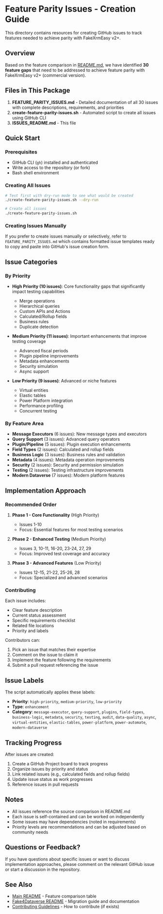 # Feature Parity Issues - Creation Guide

This directory contains resources for creating GitHub issues to track features needed to achieve parity with FakeXrmEasy v2+.

## Overview

Based on the feature comparison in [README.md](./README.md), we have identified **30 feature gaps** that need to be addressed to achieve feature parity with FakeXrmEasy v2+ (commercial version).

## Files in This Package

1. **FEATURE_PARITY_ISSUES.md** - Detailed documentation of all 30 issues with complete descriptions, requirements, and priorities
2. **create-feature-parity-issues.sh** - Automated script to create all issues using GitHub CLI
3. **ISSUES_README.md** - This file

## Quick Start

### Prerequisites

- GitHub CLI (`gh`) installed and authenticated
- Write access to the repository (or fork)
- Bash shell environment

### Creating All Issues

```bash
# Test first with dry-run mode to see what would be created
./create-feature-parity-issues.sh --dry-run

# Create all issues
./create-feature-parity-issues.sh
```

### Creating Issues Manually

If you prefer to create issues manually or selectively, refer to `FEATURE_PARITY_ISSUES.md` which contains formatted issue templates ready to copy and paste into GitHub's issue creation form.

## Issue Categories

### By Priority

- **High Priority (10 issues)**: Core functionality gaps that significantly impact testing capabilities
  - Merge operations
  - Hierarchical queries
  - Custom APIs and Actions
  - Calculated/Rollup fields
  - Business rules
  - Duplicate detection

- **Medium Priority (11 issues)**: Important enhancements that improve testing coverage
  - Advanced fiscal periods
  - Plugin pipeline improvements
  - Metadata enhancements
  - Security simulation
  - Async support

- **Low Priority (9 issues)**: Advanced or niche features
  - Virtual entities
  - Elastic tables
  - Power Platform integration
  - Performance profiling
  - Concurrent testing

### By Feature Area

- **Message Executors** (6 issues): New message types and executors
- **Query Support** (3 issues): Advanced query operators
- **Plugin/Pipeline** (5 issues): Plugin execution enhancements
- **Field Types** (2 issues): Calculated and rollup fields
- **Business Logic** (3 issues): Business rules and validation
- **Metadata** (4 issues): Metadata operation improvements
- **Security** (2 issues): Security and permission simulation
- **Testing** (2 issues): Testing infrastructure improvements
- **Modern Dataverse** (7 issues): Modern platform features

## Implementation Approach

### Recommended Order

1. **Phase 1 - Core Functionality** (High Priority)
   - Issues 1-10
   - Focus: Essential features for most testing scenarios

2. **Phase 2 - Enhanced Testing** (Medium Priority)
   - Issues 3, 10-11, 16-20, 23-24, 27, 29
   - Focus: Improved test coverage and accuracy

3. **Phase 3 - Advanced Features** (Low Priority)
   - Issues 12-15, 21-22, 25-26, 28
   - Focus: Specialized and advanced scenarios

### Contributing

Each issue includes:
- Clear feature description
- Current status assessment
- Specific requirements checklist
- Related file locations
- Priority and labels

Contributors can:
1. Pick an issue that matches their expertise
2. Comment on the issue to claim it
3. Implement the feature following the requirements
4. Submit a pull request referencing the issue

## Issue Labels

The script automatically applies these labels:

- **Priority**: `high-priority`, `medium-priority`, `low-priority`
- **Type**: `enhancement`
- **Category**: `message-executor`, `query-support`, `plugins`, `field-types`, `business-logic`, `metadata`, `security`, `testing`, `audit`, `data-quality`, `async`, `virtual-entities`, `elastic-tables`, `power-platform`, `power-automate`, `modern-dataverse`

## Tracking Progress

After issues are created:

1. Create a GitHub Project board to track progress
2. Organize issues by priority and status
3. Link related issues (e.g., calculated fields and rollup fields)
4. Update issue status as work progresses
5. Reference issues in pull requests

## Notes

- All issues reference the source comparison in README.md
- Each issue is self-contained and can be worked on independently
- Some issues may have dependencies (noted in requirements)
- Priority levels are recommendations and can be adjusted based on community needs

## Questions or Feedback?

If you have questions about specific issues or want to discuss implementation approaches, please comment on the relevant GitHub issue or start a discussion in the repository.

## See Also

- [Main README](./README.md) - Feature comparison table
- [Fake4Dataverse README](./Fake4Dataverse/README.md) - Migration guide and documentation
- [Contributing Guidelines](./CONTRIBUTING.md) - How to contribute (if exists)
